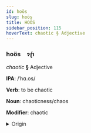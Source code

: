 ```yaml
---
id: hoös
slug: hoös
title: HOÖS
sidebar_position: 115
hoverText: chaotic § Adjective
---
```


### hoös&emsp;<span kind="abugida">ɂɽ́ı</span>

*chaotic* **§** Adjective

**IPA**: /ˈhɑ.os/

**Verb**: to be chaotic

**Noun**: chaoticness/chaos

**Modifier**: chaotic

<details>
    <summary>Origin</summary>
    Greek χάος cháos /ˈxa.os/<br/>
    <em>Hellenic Language Family</em>
</details>